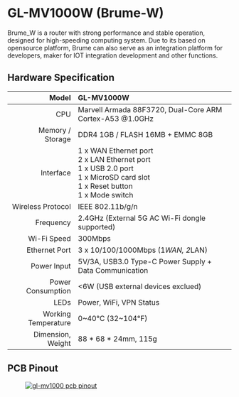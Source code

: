 # GL-MV1000W (Brume-W)

Brume_W is a router with strong performance and stable operation, designed for high-speeding computing system. Due to its based on opensource platform, Brume can  also serve as an integration platform for developers, maker for IOT integration development and other functions.

## Hardware Specification

|                         Model | GL-MV1000W                                                   |
| ----------------------------: | :----------------------------------------------------------- |
|                           CPU | Marvell Armada 88F3720, Dual-Core ARM Cortex-A53 @1.0GHz     |
|              Memory / Storage | DDR4 1GB / FLASH 16MB + EMMC 8GB                             |
|                     Interface | 1 x WAN Ethernet port<br>2 x LAN Ethernet port<br>1 x USB 2.0 port<br>1 x MicroSD card slot<br>1 x Reset button<br>1 x Mode switch |
|             Wireless Protocol | IEEE 802.11b/g/n                                             |
|                    Frequency  | 2.4GHz (External 5G AC Wi-Fi dongle supported)               |
|                   Wi-Fi Speed | 300Mbps                                                      |
|                 Ethernet Port | 3 x 10/100/1000Mbps (1*WAN, 2*LAN)                           |
|                   Power Input | 5V/3A, USB3.0 Type-C Power Supply + Data Communication       |
|             Power Consumption | <6W (USB external devices exclued)                           |
|                          LEDs | Power, WiFi, VPN Status                                      |
|           Working Temperature | 0~40°C (32~104°F)                                            |
|             Dimension, Weight | 88 * 68 * 24mm, 115g                                         |

## PCB Pinout

<div class="gl-lightbox" itemscope itemtype="http://schema.org/ImageGallery">
  <figure itemprop="associatedMedia" itemscope itemtype="http://schema.org/ImageObject">
    <a href="https://static.gl-inet.com/docs/en/3/specification/mv1000/mv1000.png" itemprop="contentUrl" data-size="1786x1328">
      <img src="https://static.gl-inet.com/docs/en/3/specification/mv1000/mv1000.png" itemprop="thumbnail" alt="gl-mv1000 pcb pinout" loading="lazy" />
    </a>
  </figure>
</div>
